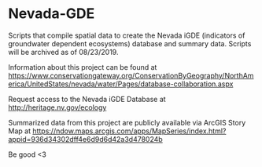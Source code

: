 # Nevada-GDE
Scripts that compile spatial data to create the Nevada iGDE (indicators of groundwater dependent ecosystems) database and summary data. Scripts will be archived as of 08/23/2019.


Information about this project can be found at https://www.conservationgateway.org/ConservationByGeography/NorthAmerica/UnitedStates/nevada/water/Pages/database-collaboration.aspx

Request access to the Nevada iGDE Database at http://heritage.nv.gov/ecology

Summarized data from this project are publicly available via ArcGIS Story Map at https://ndow.maps.arcgis.com/apps/MapSeries/index.html?appid=936d34302dff4e6d9d6d42a3d478024b

Be good <3
